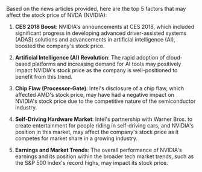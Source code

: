 Based on the news articles provided, here are the top 5 factors that may affect the stock price of NVDA (NVIDIA):

1. **CES 2018 Boost**: NVIDIA's announcements at CES 2018, which included significant progress in developing advanced driver-assisted systems (ADAS) solutions and advancements in artificial intelligence (AI), boosted the company's stock price.

2. **Artificial Intelligence (AI) Revolution**: The rapid adoption of cloud-based platforms and increasing demand for AI tools may positively impact NVIDIA's stock price as the company is well-positioned to benefit from this trend.

3. **Chip Flaw (Processor-Gate)**: Intel's disclosure of a chip flaw, which affected AMD's stock price, may have had a negative impact on NVIDIA's stock price due to the competitive nature of the semiconductor industry.

4. **Self-Driving Hardware Market**: Intel's partnership with Warner Bros. to create entertainment for people riding in self-driving cars, and NVIDIA's position in this market, may affect the company's stock price as it competes for market share in a growing industry.

5. **Earnings and Market Trends**: The overall performance of NVIDIA's earnings and its position within the broader tech market trends, such as the S&P 500 index's record highs, may impact its stock price.
